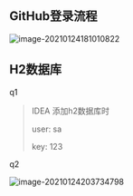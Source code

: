 ##  GitHub登录流程

![image-20210124181010822](../data/Typora/Typora_Picture/image-20210124181010822.png)

## H2数据库

q1 

> IDEA 添加h2数据库时
>
> user: sa
>
> key: 123

q2

![image-20210124203734798](../data/Typora/Typora_Picture/image-20210124203734798.png)

## 